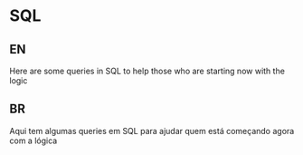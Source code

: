 # SQL

EN
---
Here are some queries in SQL to help those who are starting now with the logic

BR
---
Aqui tem algumas queries em SQL para ajudar quem está começando agora com a lógica
